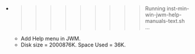 * >>>>>>>>> Running inst-min-win-jwm-help-manuals-text.sh ...
  * Add Help menu in JWM.
  * Disk size = 2000876K. Space Used = 36K.
